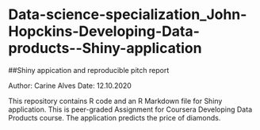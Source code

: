 # Data-science-specialization_John-Hopckins-Developing-Data-products--Shiny-application
##Shiny appication and reproducible pitch report

Author: Carine Alves
Date: 12.10.2020

This repository contains R code and an R Markdown file for Shiny application. This is peer-graded Assignment for Coursera Developing Data Products course. The application predicts the price of diamonds.
